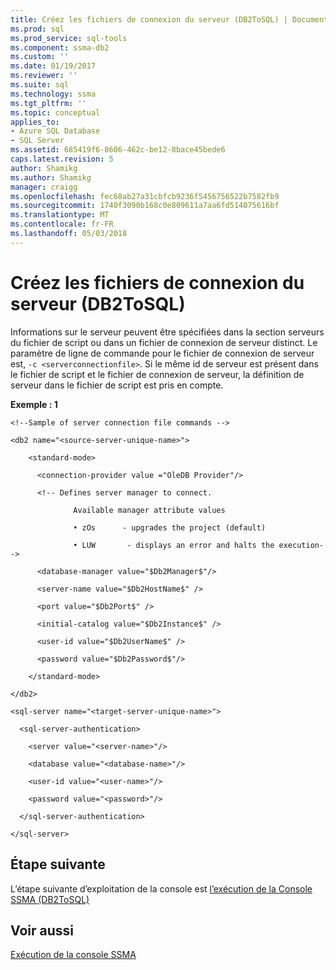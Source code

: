 ```yaml
---
title: Créez les fichiers de connexion du serveur (DB2ToSQL) | Documents Microsoft
ms.prod: sql
ms.prod_service: sql-tools
ms.component: ssma-db2
ms.custom: ''
ms.date: 01/19/2017
ms.reviewer: ''
ms.suite: sql
ms.technology: ssma
ms.tgt_pltfrm: ''
ms.topic: conceptual
applies_to:
- Azure SQL Database
- SQL Server
ms.assetid: 685419f6-8606-462c-be12-8bace45bede6
caps.latest.revision: 5
author: Shamikg
ms.author: Shamikg
manager: craigg
ms.openlocfilehash: fec68ab27a31cbfcb9236f5456756522b7582fb9
ms.sourcegitcommit: 1740f3090b168c0e809611a7aa6fd514075616bf
ms.translationtype: MT
ms.contentlocale: fr-FR
ms.lasthandoff: 05/03/2018
---
```

# <a name="creating-the-server-connection-files-db2tosql"></a>Créez les fichiers de connexion du serveur (DB2ToSQL)
Informations sur le serveur peuvent être spécifiées dans la section serveurs du fichier de script ou dans un fichier de connexion de serveur distinct. Le paramètre de ligne de commande pour le fichier de connexion de serveur est, `-c <serverconnectionfile>`. Si le même id de serveur est présent dans le fichier de script et le fichier de connexion de serveur, la définition de serveur dans le fichier de script est pris en compte.  
  
**Exemple : 1**  
  
```  
<!--Sample of server connection file commands -->  
  
<db2 name="<source-server-unique-name>">  
  
    <standard-mode>  
  
      <connection-provider value ="OleDB Provider"/>  
  
      <!-- Defines server manager to connect.  
  
              Available manager attribute values  
  
              • zOs      - upgrades the project (default)  
  
              • LUW       - displays an error and halts the execution-->  
  
      <database-manager value="$Db2Manager$"/>  
  
      <server-name value="$Db2HostName$" />  
  
      <port value="$Db2Port$" />  
  
      <initial-catalog value="$Db2Instance$" />  
  
      <user-id value="$Db2UserName$" />  
  
      <password value="$Db2Password$"/>  
  
    </standard-mode>  
  
</db2>  
```  
  
```  
<sql-server name="<target-server-unique-name>">  
  
  <sql-server-authentication>  
  
    <server value="<server-name>"/>  
  
    <database value="<database-name>"/>  
  
    <user-id value="<user-name>"/>  
  
    <password value="<password>"/>  
  
  </sql-server-authentication>  
  
</sql-server>  
```  
  
## <a name="next-step"></a>Étape suivante  
L’étape suivante d’exploitation de la console est [l’exécution de la Console SSMA &#40;DB2ToSQL&#41;](../../ssma/db2/executing-the-ssma-console-db2tosql.md)  
  
## <a name="see-also"></a>Voir aussi  
[Exécution de la console SSMA](http://msdn.microsoft.com/en-us/ce63f633-067d-4f04-b8e9-e1abd7ec740b)  
  
